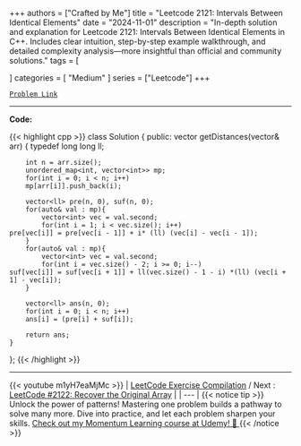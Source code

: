 
+++
authors = ["Crafted by Me"]
title = "Leetcode 2121: Intervals Between Identical Elements"
date = "2024-11-01"
description = "In-depth solution and explanation for Leetcode 2121: Intervals Between Identical Elements in C++. Includes clear intuition, step-by-step example walkthrough, and detailed complexity analysis—more insightful than official and community solutions."
tags = [
    
]
categories = [
    "Medium"
]
series = ["Leetcode"]
+++



[`Problem Link`](https://leetcode.com/problems/intervals-between-identical-elements/description/)

---

**Code:**

{{< highlight cpp >}}
class Solution {
public:
    vector<long long> getDistances(vector<int>& arr) {
        typedef long long ll;

        
        int n = arr.size();
        unordered_map<int, vector<int>> mp;
        for(int i = 0; i < n; i++)
        mp[arr[i]].push_back(i);
        
        vector<ll> pre(n, 0), suf(n, 0);
        for(auto& val : mp){
            vector<int> vec = val.second;
            for(int i = 1; i < vec.size(); i++)
    pre[vec[i]] = pre[vec[i - 1]] + i* (ll) (vec[i] - vec[i - 1]);            
        }
        for(auto& val : mp){
            vector<int> vec = val.second;
            for(int i = vec.size() - 2; i >= 0; i--)
    suf[vec[i]] = suf[vec[i + 1]] + ll(vec.size() - 1 - i) *(ll) (vec[i + 1] - vec[i]);     
        }            

        vector<ll> ans(n, 0);
        for(int i = 0; i < n; i++)
        ans[i] = (pre[i] + suf[i]);
   
        return ans;
    }
};
{{< /highlight >}}


---
{{< youtube m1yH7eaMjMc >}}
| [LeetCode Exercise Compilation](https://grid47.xyz/leetcode/) / Next : [LeetCode #2122: Recover the Original Array](https://grid47.xyz/posts/leetcode_2122) |
| --- |
{{< notice tip >}}
Unlock the power of patterns! Mastering one problem builds a pathway to solve many more. Dive into practice, and let each problem sharpen your skills. [Check out my Momentum Learning course at Udemy! 🚀 ](https://www.udemy.com/course/algorithms-and-data-structures-in-cpp/)
{{< /notice >}}

